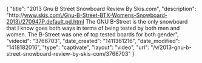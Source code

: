 {
    "title": "2013 Gnu B Street Snowboard Review By Skis.com",
    "description": "http:\/\/www.skis.com\/Gnu-B-Street-BTX-Womens-Snowboard-2013\/270947P,default,pd.html  The GNU B-Street is the only snowboard that I know goes both ways in terms of being tested by both men and women. The B-Street was one of top tested boards for both gender",
    "videoid": "3766703",
    "date_created": "1411361216",
    "date_modified": "1418182016",
    "type": "captivate",
    "layout": "video",
    "url": "\/v\/2013-gnu-b-street-snowboard-review-by-skis-com\/3766703"
}